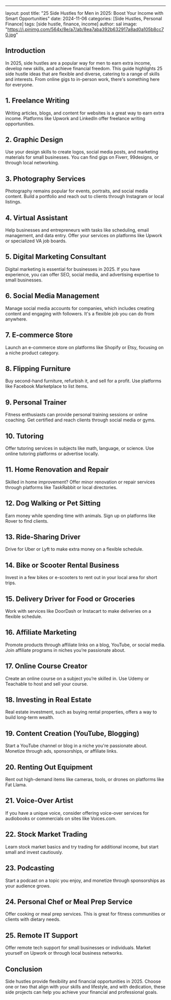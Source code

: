 ---
layout: post
title: "25 Side Hustles for Men in 2025: Boost Your Income with Smart Opportunities"
date: 2024-11-06
categories: [Side Hustles, Personal Finance]
tags: [side hustle, finance, income]
author: sal
image: "https://i.pinimg.com/564x/8e/a7/ab/8ea7aba392b632917a8ad0a105b8cc70.jpg"

## Introduction
In 2025, side hustles are a popular way for men to earn extra income, develop new skills, and achieve financial freedom. This guide highlights 25 side hustle ideas that are flexible and diverse, catering to a range of skills and interests. From online gigs to in-person work, there's something here for everyone.

## 1. Freelance Writing
   Writing articles, blogs, and content for websites is a great way to earn extra income. Platforms like Upwork and LinkedIn offer freelance writing opportunities.

## 2. Graphic Design
   Use your design skills to create logos, social media posts, and marketing materials for small businesses. You can find gigs on Fiverr, 99designs, or through local networking.

## 3. Photography Services
   Photography remains popular for events, portraits, and social media content. Build a portfolio and reach out to clients through Instagram or local listings.

## 4. Virtual Assistant
   Help businesses and entrepreneurs with tasks like scheduling, email management, and data entry. Offer your services on platforms like Upwork or specialized VA job boards.

## 5. Digital Marketing Consultant
   Digital marketing is essential for businesses in 2025. If you have experience, you can offer SEO, social media, and advertising expertise to small businesses.

## 6. Social Media Management
   Manage social media accounts for companies, which includes creating content and engaging with followers. It's a flexible job you can do from anywhere.

## 7. E-commerce Store
   Launch an e-commerce store on platforms like Shopify or Etsy, focusing on a niche product category. 

## 8. Flipping Furniture
   Buy second-hand furniture, refurbish it, and sell for a profit. Use platforms like Facebook Marketplace to list items.

## 9. Personal Trainer
   Fitness enthusiasts can provide personal training sessions or online coaching. Get certified and reach clients through social media or gyms.

## 10. Tutoring
   Offer tutoring services in subjects like math, language, or science. Use online tutoring platforms or advertise locally.

## 11. Home Renovation and Repair
   Skilled in home improvement? Offer minor renovation or repair services through platforms like TaskRabbit or local directories.

## 12. Dog Walking or Pet Sitting
   Earn money while spending time with animals. Sign up on platforms like Rover to find clients.

## 13. Ride-Sharing Driver
   Drive for Uber or Lyft to make extra money on a flexible schedule. 

## 14. Bike or Scooter Rental Business
   Invest in a few bikes or e-scooters to rent out in your local area for short trips.

## 15. Delivery Driver for Food or Groceries
   Work with services like DoorDash or Instacart to make deliveries on a flexible schedule.

## 16. Affiliate Marketing
   Promote products through affiliate links on a blog, YouTube, or social media. Join affiliate programs in niches you’re passionate about.

## 17. Online Course Creator
   Create an online course on a subject you’re skilled in. Use Udemy or Teachable to host and sell your course.

## 18. Investing in Real Estate
   Real estate investment, such as buying rental properties, offers a way to build long-term wealth.

## 19. Content Creation (YouTube, Blogging)
   Start a YouTube channel or blog in a niche you're passionate about. Monetize through ads, sponsorships, or affiliate links.

## 20. Renting Out Equipment
   Rent out high-demand items like cameras, tools, or drones on platforms like Fat Llama.

## 21. Voice-Over Artist
   If you have a unique voice, consider offering voice-over services for audiobooks or commercials on sites like Voices.com.

## 22. Stock Market Trading
   Learn stock market basics and try trading for additional income, but start small and invest cautiously.

## 23. Podcasting
   Start a podcast on a topic you enjoy, and monetize through sponsorships as your audience grows.

## 24. Personal Chef or Meal Prep Service
   Offer cooking or meal prep services. This is great for fitness communities or clients with dietary needs.

## 25. Remote IT Support
   Offer remote tech support for small businesses or individuals. Market yourself on Upwork or through local business networks.

## Conclusion
Side hustles provide flexibility and financial opportunities in 2025. Choose one or two that align with your skills and lifestyle, and with dedication, these side projects can help you achieve your financial and professional goals.
